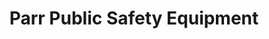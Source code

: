 ---
title: "Parr Public Safety Equipment"
url: /columbus/parr-public-safety-equipment/
shop: Autowerkstatt
---